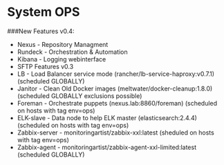 # System OPS

###New Features v0.4:
* Nexus - Repository Managment
* Rundeck - Orchestration & Automation
* Kibana - Logging webinterface
* SFTP
Features v0.3
* LB - Load Balancer service mode (rancher/lb-service-haproxy:v0.7.1) (scheduled GLOBALLY)
* Janitor - Clean Old Docker images (meltwater/docker-cleanup:1.8.0) (scheduled GLOBALLY exclusions possible)
* Foreman - Orchestrate puppets (nexus.lab:8860/foreman) (scheduled on hosts with tag env=ops)
* ELK-slave - Data node to help ELK master (elasticsearch:2.4.4) (scheduled on hosts with tag env=ops)
* Zabbix-server - monitoringartist/zabbix-xxl:latest (sheduled on hosts with tag env=ops)
* Zabbix-agent - monitoringartist/zabbix-agent-xxl-limited:latest (scheduled GLOBALLY)

